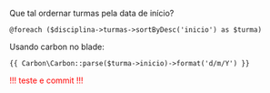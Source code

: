 Que tal ordernar turmas pela data de início?

    @foreach ($disciplina->turmas->sortByDesc('inicio') as $turma)

Usando carbon no blade:

    {{ Carbon\Carbon::parse($turma->inicio)->format('d/m/Y') }}

<div style="color:red;">!!! teste e commit !!!</div>
